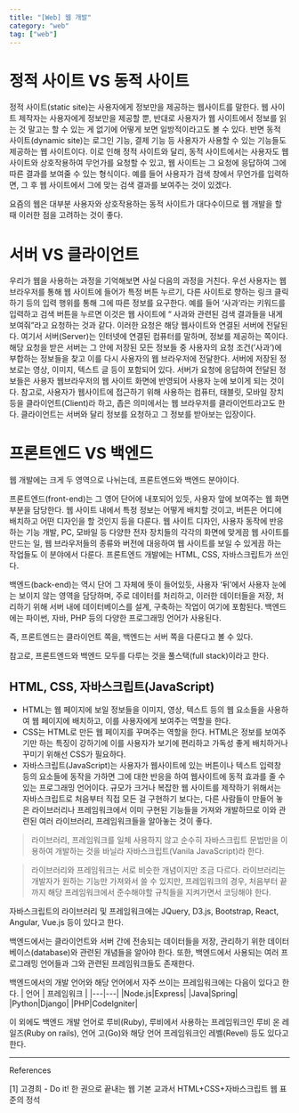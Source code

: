 ```yaml
---
title: "[Web] 웹 개발"
category: "web"
tag: ["web"]
---
```


# 정적 사이트 VS 동적 사이트

정적 사이트(static site)는 사용자에게 정보만을 제공하는 웹사이트를 말한다. 웹 사이트 제작자는 사용자에게 정보만을 제공할 뿐, 반대로 사용자가 웹 사이트에서 정보를 읽는 것 말고는 할 수 있는 게 없기에 어떻게 보면 일방적이라고도 볼 수 있다. 반면 동적 사이트(dynamic site)는 로그인 기능, 결제 기능 등 사용자가 사용할 수 있는 기능들도 제공하는 웹 사이트이다. 이로 인해 정적 사이트와 달리, 동적 사이트에서는 사용자도 웹 사이트와 상호작용하여 무언가를 요청할 수 있고, 웹 사이트는 그 요청에 응답하여 그에 따른 결과를 보여줄 수 있는 형식이다. 예를 들어 사용자가 검색 창에서 무언가를 입력하면, 그 후 웹 사이트에서 그에 맞는 검색 결과를 보여주는 것이 있겠다. 

요즘의 웹은 대부분 사용자와 상호작용하는 동적 사이트가 대다수이므로 웹 개발을 할 때 이러한 점을 고려하는 것이 좋다. 

# 서버 VS 클라이언트

우리가 웹을 사용하는 과정을 기억해보면 사실 다음의 과정을 거친다. 우선 사용자는 웹 브라우저를 통해 웹 사이트에 들어가 특정 버튼 누르기, 다른 사이트로 향하는 링크 클릭하기 등의 입력 행위를 통해 그에 따른 정보를 요구한다. 예를 들어 ‘사과’라는 키워드를 입력하고 검색 버튼을 누르면 이것은 웹 사이트에 “ 사과와 관련된 검색 결과들을 내게 보여줘”라고 요청하는 것과 같다. 이러한 요청은 해당 웹사이트와 연결된 서버에 전달된다. 여기서 서버(Server)는 인터넷에 연결된 컴퓨터를 말하며, 정보를 제공하는 쪽이다. 해당 요청을 받은 서버는 그 안에 저장된 모든 정보들 중 사용자의 요청 조건(’사과’)에 부합하는 정보들을 찾고 이를 다시 사용자의 웹 브라우저에 전달한다. 서버에 저장된 정보로는 영상, 이미지, 텍스트 글 등이 포함되어 있다. 서버가 요청에 응답하여 전달된 정보들은 사용자 웹브라우저의 웹 사이트 화면에 반영되어 사용자 눈에 보이게 되는 것이다. 참고로, 사용자가 웹사이트에 접근하기 위해 사용하는 컴퓨터, 태블릿, 모바일 장치 등을 클라이언트(Client)라 하고, 좁은 의미에서는 웹 브라우저를 클라이언트라고도 한다. 클라이언트는 서버와 달리 정보를 요청하고 그 정보를 받아보는 입장이다. 

# 프론트엔드 VS 백엔드

웹 개발에는 크게 두 영역으로 나뉘는데, 프론트엔드와 백엔드 분야이다.

프론트엔드(front-end)는 그 영어 단어에 내포되어 있듯, 사용자 앞에 보여주는 웹 화면 부분을 담당한다. 웹 사이트 내에서 특정 정보는 어떻게 배치할 것이고, 버튼은 어디에 배치하고 어떤 디자인을 할 것인지 등을 다룬다. 웹 사이트 디자인, 사용자 동작에 반응하는 기능 개발, PC, 모바일 등 다양한 전자 장치들의 각각의 화면에 맞게끔 웹 사이트를 만드는 일, 웹 브라우저들의 종류와 버전에 대응하여 웹 사이트를 보일 수 있게끔 하는 작업들도 이 분야에서 다룬다. 프론트엔드 개발에는 HTML, CSS, 자바스크립트가 쓰인다. 

백엔드(back-end)는 역시 단어 그 자체에 뜻이 들어있듯, 사용자 ‘뒤’에서 사용자 눈에는 보이지 않는 영역을 담당하며, 주로 데이터를 처리하고, 이러한 데이터들을 저장, 처리하기 위해 서버 내에 데이터베이스를 설계, 구축하는 작업이 여기에 포함된다. 백엔드에는 파이썬, 자바, PHP 등의 다양한 프로그래밍 언어가 사용된다. 

즉, 프론트엔드는 클라이언트 쪽을, 백엔드는 서버 쪽을 다룬다고 볼 수 있다. 

참고로, 프론트엔드와 백엔드 모두를 다루는 것을 풀스택(full stack)이라고 한다. 

## HTML, CSS, 자바스크립트(JavaScript)

- HTML는 웹 페이지에 보일 정보들을 이미지, 영상, 텍스트 등의 웹 요소들을 사용하여 웹 페이지에 배치하고, 이를 사용자에게 보여주는 역할을 한다.
- CSS는 HTML로 만든 웹 페이지를 꾸며주는 역할을 한다. HTML은 정보를 보여주기만 하는 특징이 강하기에 이를 사용자가 보기에 편리하고 가독성 좋게 배치하거나 꾸미기 위해선 CSS가 필요하다.
- 자바스크립트(JavaScript)는 사용자가 웹사이트에 있는 버튼이나 텍스트 입력창 등의 요소들에 동작을 가하면 그에 대한 반응을 하여 웹사이트에 동적 효과를 줄 수 있는 프로그래밍 언어이다. 규모가 크거나 복잡한 웹 사이트를 제작하기 위해서는 자바스크립트로 처음부터 직접 모든 걸 구현하기 보다는, 다른 사람들이 만들어 놓은 라이브러리나 프레임워크에서 이미 구현된 기능들을 가져와 개발하므로 이와 관련된 여러 라이브러리, 프레임워크들을 알아놓는 것이 좋다.

> 라이브러리, 프레임워크를 일체 사용하지 않고 순수히 자바스크립트 문법만을 이용하여 개발하는 것을 바닐라 자바스크립트(Vanila JavaScript)라 한다.

> 라이브러리와 프레임워크는 서로 비슷한 개념이지만 조금 다르다. 라이브러리는 개발자가 원하는 기능만 가져와서 쓸 수 있지만, 프레임워크의 경우, 처음부터 끝까지 해당 프레임워크에서 준수해야할 규칙들을 지켜가면서 코딩해야 한다.

자바스크립트의 라이브러리 및 프레임워크에는 JQuery, D3.js, Bootstrap, React, Angular, Vue.js 등이 있다고 한다. 

백엔드에서는 클라이언트와 서버 간에 전송되는 데이터들을 저장, 관리하기 위한 데이터베이스(database)와 관련된 개념들을 알아야 한다. 또한, 백엔드에서 사용되는 여러 프로그래밍 언어들과 그와 관련된 프레임워크들도 존재한다. 

백엔드에서의 개발 언어와 해당 언어에서 자주 쓰이는 프레임워크에는 다음이 있다고 한다. 
| 언어 | 프레임워크 |
|---|---|
|Node.js|Express|
|Java|Spring|
|Python|Django|
|PHP|CodeIgniter|

이 외에도 백엔드 개발 언어로 루비(Ruby), 루비에서 사용하는 프레임워크인 루비 온 레일즈(Ruby on rails), 언어 고(Go)와 해당 언어 프레임워크인 레벨(Revel) 등도 있다고 한다.

---
References

[1] 고경희 - Do it! 한 권으로 끝내는 웹 기본 교과서 HTML+CSS+자바스크립트 웹 표준의 정석